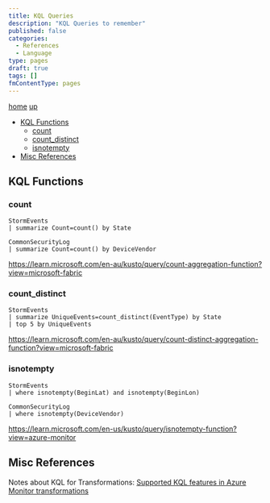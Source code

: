```yaml
---
title: KQL Queries
description: "KQL Queries to remember"
published: false
categories:
  - References
  - Language
type: pages
draft: true
tags: []
fmContentType: pages
---
```


[home](/) [up](./)
 <!--- cSpell:disable --->
* [KQL Functions](#kql-functions)
  * [count](#count)
  * [count\_distinct](#count_distinct)
  * [isnotempty](#isnotempty)
* [Misc References](#misc-references)
<!--- cSpell:enable --->
## KQL Functions

### count

```kql
StormEvents
| summarize Count=count() by State
```

```kql
CommonSecurityLog
| summarize Count=count() by DeviceVendor
```

<https://learn.microsoft.com/en-au/kusto/query/count-aggregation-function?view=microsoft-fabric>

### count_distinct

```kql
StormEvents
| summarize UniqueEvents=count_distinct(EventType) by State
| top 5 by UniqueEvents
```

<https://learn.microsoft.com/en-au/kusto/query/count-distinct-aggregation-function?view=microsoft-fabric>
<!--- cSpell:disable --->
### isnotempty
<!--- cSpell:enable --->
```kql
StormEvents
| where isnotempty(BeginLat) and isnotempty(BeginLon)
```

```kql
CommonSecurityLog
| where isnotempty(DeviceVendor)
```

<https://learn.microsoft.com/en-us/kusto/query/isnotempty-function?view=azure-monitor>

## Misc References

Notes about KQL for Transformations: [Supported KQL features in Azure Monitor transformations](https://learn.microsoft.com/en-us/azure/azure-monitor/essentials/data-collection-transformations-kql)
